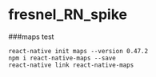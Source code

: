 # fresnel_RN_spike

###maps
test

```
react-native init maps --version 0.47.2
npm i react-native-maps --save
react-native link react-native-maps
```
